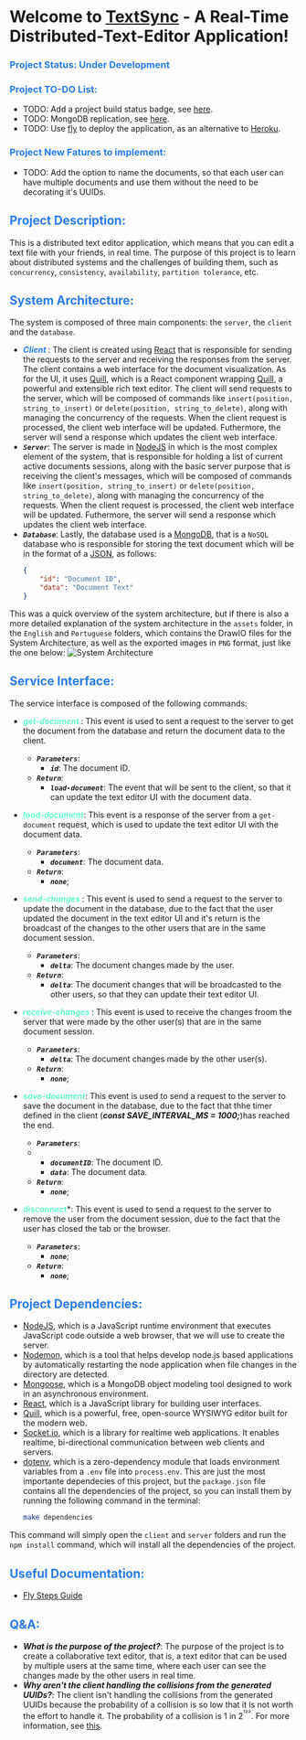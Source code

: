 # Welcome to [TextSync](https://github.com/BrenoFariasdaSilva/TextSync) - A Real-Time Distributed-Text-Editor Application!

### <span style="color:#297deb"> Project Status: Under Development</span>

### <span style="color:#297deb"> Project TO-DO List:</span>
- TODO: Add a project build status badge, see [here](https://docs.github.com/en/actions/managing-workflow-runs/adding-a-workflow-status-badge).
- TODO: MongoDB replication, see [here](https://docs.mongodb.com/manual/replication/).
- TODO: Use [fly](https://fly.io/) to deploy the application, as an alternative to [Heroku](https://www.heroku.com/).

### <span style="color:#297deb"> Project New Fatures to implement:</span>
- TODO: Add the option to name the documents, so that each user can have multiple documents and use them without the need to be decorating it's UUIDs.

## <span style="color:#297deb"> Project Description: </span>
This is a distributed text editor application, which means that you can edit a text file with your friends, in real time.
The purpose of this project is to learn about distributed systems and the challenges of building them, such as `concurrency`, `consistency`, `availability`, `partition tolerance`, etc.

## <span style="color:#297deb"> System Architecture: </span>
The system is composed of three main components: the `server`, the `client` and the `database`.  
- ***<span style="color:#297deb"> Client </span>***: The client is created using [React](https://react.dev/) that is responsible for sending the requests to the server and receiving the responses from the server. The client contains a web interface for the document visualization.  As for the UI, it uses [Quill](https://github.com/zenoamaro/react-quill), which is a React component wrapping [Quill](https://quilljs.com/), a powerful and extensible rich text editor. The client will send requests to the server, which will be composed of commands like `insert(position, string_to_insert)` or `delete(position, string_to_delete)`, along with managing the concurrency of the requests. When the client request is processed, the client web interface will be updated. Futhermore, the server will send a response which updates the client web interface.
- ***`Server`***: The server is made in [NodeJS](https://nodejs.org/en/docs) in which is the most complex element of the system, that is responsible for holding a list of current active documents sessions, along with the basic server purpose that is receiving the client's messages, which will be composed of commands like `insert(position, string_to_insert)` or `delete(position, string_to_delete)`, along with managing the concurrency of the requests. When the client request is processed, the client web interface will be updated. Futhermore, the server will send a response which updates the client web interface.  
- ***`Database`***: Lastly, the database used is a [MongoDB](https://www.mongodb.com/docs/manual/tutorial/getting-started/), that is a `NoSQL` database who is responsible for storing the text document which will be in the format of a [JSON](https://json-schema.org/learn/getting-started-step-by-step.html), as follows: 
	```json
	{
		"id": "Document ID",
		"data": "Document Text"
	}
	```
This was a quick overview of the system architecture, but if there is also a more detailed explanation of the system architecture in the `assets` folder, in the `English` and `Portuguese` folders, which contains the DrawIO files for the System Architecture, as well as the exported images in `PNG` format, just like the one below:
![System Architecture](https://github.com/BrenoFariasdaSilva/TextSync/blob/main/assets/English/TextSync-EN.png)

## <span style="color:#297deb"> Service Interface: </span>
The service interface is composed of the following commands:
- ***<span style="color:#64fccc"> get-document </span>***: This event is used to sent a request to the server to get the document from the database and return the document data to the client.  
  - ***`Parameters`***:
    - ***`id`***: The document ID.
  - ***`Return`***:
    - ***`load-document`***: The event that will be sent to the client, so that it can update the text editor UI with the document data. 
  
- ***<span style="color:#64fccc"> load-document</span>***: This event is a response of the server from a `get-document` request, which is used to update the text editor UI with the document data.
  - ***`Parameters`***:
    - ***`document`***: The document data.
  - ***`Return`***:
    - ***`none`***;

- ***<span style="color:#64fccc"> send-changes </span>***: This event is used to send a request to the server to update the document in the database, due to the fact that the user updated the document in the text editor UI and it's return is the broadcast of the changes to the other users that are in the same document session.
  - ***`Parameters`***:
    - ***`delta`***: The document changes made by the user. 
  - ***`Return`***:
    - ***`delta`***: The document changes that will be broadcasted to the other users, so that they can update their text editor UI.
  

- ***<span style="color:#64fccc"> receive-changes </span>***: This event is used to receive the changes froom the server that were made by the other user(s) that are in the same document session.
  - ***`Parameters`***:
    - ***`delta`***: The document changes made by the other user(s).
  - ***`Return`***:
    - ***`none`***;

- ***<span style="color:#64fccc"> save-document</span>***: This event is used to send a request to the server to save the document in the database, due to the fact that thhe timer defined in the client (***const SAVE_INTERVAL_MS = 1000;***)has reached the end.
  - ***`Parameters`***:
  - - ***`documentID`***: The document ID.
    - ***`data`***: The document data.
  - ***`Return`***:
    - ***`none`***;

- **<span style="color:#64fccc"> disconnect</span>***: This event is used to send a request to the server to remove the user from the document session, due to the fact that the user has closed the tab or the browser.
  - ***`Parameters`***:
    - ***`none`***;
  - ***`Return`***:
    - ***`none`***;

## <span style="color:#297deb"> Project Dependencies: </span>
- [NodeJS](https://nodejs.org/en/docs), which is a JavaScript runtime environment that executes JavaScript code outside a web browser, that we will use to create the server.
- [Nodemon](https://www.npmjs.com/package/nodemon), which is a tool that helps develop node.js based applications by automatically restarting the node application when file changes in the directory are detected.
- [Mongoose](https://mongoosejs.com/docs/guide.html), which is a MongoDB object modeling tool designed to work in an asynchronous environment.
- [React](https://reactjs.org/docs/getting-started.html), which is a JavaScript library for building user interfaces.
- [Quill](https://quilljs.com/docs/quickstart/), which is a powerful, free, open-source WYSIWYG editor built for the modern web.
- [Socket.io](https://socket.io/docs/v4), which is a library for realtime web applications. It enables realtime, bi-directional communication between web clients and servers.
- [dotenv](https://www.npmjs.com/package/dotenv), which is a zero-dependency module that loads environment variables from a `.env` file into `process.env`.
This are just the most importante dependecies of this project, but the `package.json` file contains all the dependencies of the project, so you can install them by running the following command in the terminal:
  ```bash
  make dependencies
  ```
This command will simply open the `client` and `server` folders and run the `npm install` command, which will install all the dependencies of the project.
## <span style="color:#297deb"> Useful Documentation: </span>
- [Fly Steps Guide](https://fly.io/docs/hands-on/install-flyctl/)

## <span style="color:#297deb"> Q&A: </span>
- ***What is the purpose of the project?***: The purpose of the project is to create a collaborative text editor, that is, a text editor that can be used by multiple users at the same time, where each user can see the changes made by the other users in real time.
- ***Ẁhy aren't the client handling the collisions from the generated UUIDs?***: The client isn't handling the collisions from the generated UUIDs because the probability of a collision is so low that it is not worth the effort to handle it. The probability of a collision is 1 in 2<sup>¹²²</sup>. For more information, see [this](https://en.wikipedia.org/wiki/Universally_unique_identifier#Random_UUID_probability_of_duplicates). 
